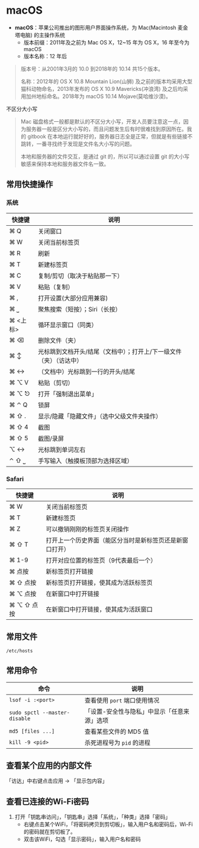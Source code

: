 # macOS

- **macOS**：苹果公司推出的图形用户界面操作系统，为 Mac(Macintosh 麦金塔电脑) 的主操作系统
  - 版本前缀：2011年及之前为 Mac OS X，12~15 年为 OS X，16 年至今为 macOS
  - 版本名称：12 年后
>
> 版本号：从2001年3月的 10.0 到2018年的 10.14 共15个版本。
>
> 名称：2012年的 OS X 10.8 Mountain Lion(山狮) 及之前的版本均采用大型猫科动物命名，2013年发布的 OS X 10.9 Mavericks(冲浪湾) 及之后均采用加州地标命名。2018年为 macOS 10.14 Mojave(莫哈维沙漠)。

不区分大小写

> Mac 磁盘格式一般都是默认的不区分大小写，开发人员要注意这一点，因为服务器一般是区分大小写的，而且问题发生后有时很难找到原因所在。我的 gitbook 在本地运行就好好的，服务器日志全是正常，但就是有些链接不跳转，一番寻找终于发现是文件名大小写的问题。
>
> 本地和服务器的文件交互，是通过 git 的，所以可以通过设置 git 的大小写敏感来保持本地和服务器文件名一致。

## 常用快捷操作

### 系统

快捷键   | 说明
---------|-----------------------------------
⌘ Q      | 关闭窗口
⌘ W      | 关闭当前标签页
⌘ R      | 刷新
⌘ T      | 新建标签页
⌘ C      | 复制/剪切（取决于粘贴那一下）
⌘ V      | 粘贴（复制）
⌘ ,      | 打开设置(大部分应用兼容)
⌘ ⎵      | 聚焦搜索（短按）；Siri（长按）
⌘ <上标> | 循环显示窗口（同类）
⌘ ⌫      | 删除文件（夹）
⌘ ↕      | 光标跳到文档开头/结尾（文档中）；打开上/下一级文件（夹）（访达中）
⌘ ↔      | （文档中）光标跳到一行的开头/结尾
⌘ ⌥ V    | 粘贴（剪切）
⌘ ⌥ ⎋    | 打开「强制退出菜单」
⌘ ⌃ Q    | 锁屏
⌘ ⇧ .    | 显示/隐藏「隐藏文件」（选中父级文件夹操作）
⌘ ⇧ 4    | 截图
⌘ ⇧ 5    | 截图/录屏
⌥ ↔      | 光标跳到单词左右
⌃ ⇧ ⎵    | 手写输入（触摸板顶部为选择区域）

### Safari

快捷键     | 说明
-----------|-----------------------------
⌘ W        | 关闭当前标签页
⌘ T        | 新建标签页
⌘ Z        | 可以撤销刚刚的标签页关闭操作
⌘ ⇧ T      | 打开上一个历史界面（能区分当时是新标签页还是新窗口打开）
⌘ 1-9      | 打开对应位置的标签页（9代表最后一个）
⌘ 点按     | 新标签页打开链接
⌘ ⇧ 点按   | 新标签页打开链接，使其成为活跃标签页
⌘ ⌥ 点按   | 在新窗口中打开链接
⌘ ⌥ ⇧ 点按 | 在新窗口中打开链接，使其成为活跃窗口

## 常用文件

`/etc/hosts`

## 常用命令

命令                          | 说明
------------------------------|-----------------------
`lsof -i :<port>`             | 查看使用 `port` 端口使用情况
`sudo spctl --master-disable` | 「设置-安全性与隐私」中显示「任意来源」选项
`md5 [files ...]`             | 查看某些文件的 MD5 值
`kill -9 <pid>` | 杀死进程号为 `pid` 的进程

## 查看某个应用的内部文件

「访达」中右键点击应用 → 「显示包内容」

## 查看已连接的Wi-Fi密码

1. 打开「钥匙串访问」，「钥匙串」选择「系统」，「种类」选择「密码」
   - 右键点击某个WiFi，「将密码拷贝到剪切板」，输入用户名和密码后，Wi-Fi 的密码就在剪切板了。
   - 双击该WiFi，勾选「显示密码」，输入用户名和密码

